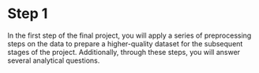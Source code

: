 # Step 1

In the first step of the final project, you will apply a series of preprocessing steps on the data to prepare a higher-quality dataset for the subsequent stages of the project. Additionally, through these steps, you will answer several analytical questions.
